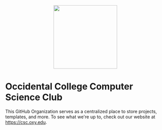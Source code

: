 <div align="center" width="100%"><img src="https://github.com/oxyos/.github/assets/24487638/d4a779c9-b685-4279-bfed-b552ba00b8bb" style="width:200px;"></div>

# Occidental College Computer Science Club

This GitHub Organization serves as a centralized place to store projects, templates, and more.
To see what we're up to, check out our website at https://csc.oxy.edu.
